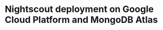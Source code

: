Nightscout deployment on Google Cloud Platform and MongoDB Atlas
================================================================================
